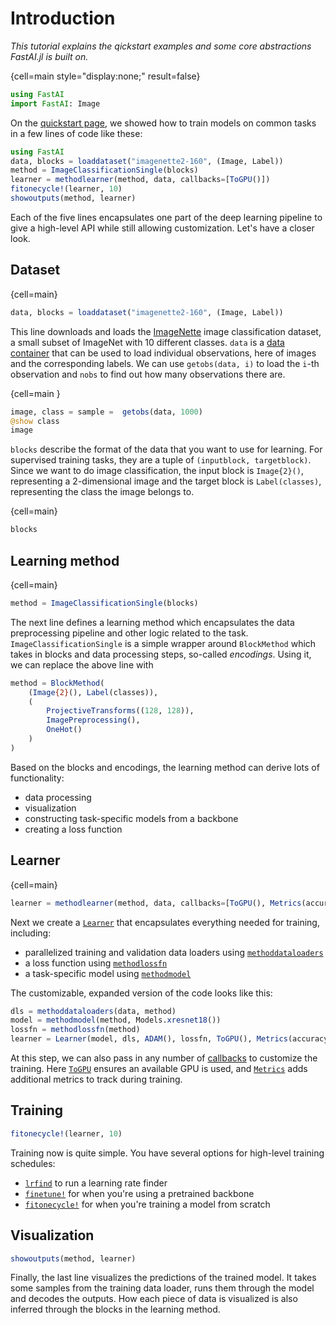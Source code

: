 # Introduction

*This tutorial explains the qickstart examples and some core abstractions FastAI.jl is built on.*

{cell=main style="display:none;" result=false}
```julia
using FastAI
import FastAI: Image
```

On the [quickstart page](../notebooks/quickstart.ipynb), we showed how to train models on common tasks in a few lines of code like these:

```julia
using FastAI
data, blocks = loaddataset("imagenette2-160", (Image, Label))
method = ImageClassificationSingle(blocks)
learner = methodlearner(method, data, callbacks=[ToGPU()])
fitonecycle!(learner, 10)
showoutputs(method, learner)
```

Each of the five lines encapsulates one part of the deep learning pipeline to give a high-level API while still allowing customization. Let's have a closer look. 

## Dataset

{cell=main}
```julia
data, blocks = loaddataset("imagenette2-160", (Image, Label))
```

This line downloads and loads the [ImageNette](https://github.com/fastai/imagenette) image classification dataset, a small subset of ImageNet with 10 different classes. `data` is a [data container](data_containers.md) that can be used to load individual observations, here of images and the corresponding labels. We can use `getobs(data, i)` to load the `i`-th observation and `nobs` to find out how many observations there are.

{cell=main }
```julia
image, class = sample =  getobs(data, 1000)
@show class
image
```

`blocks` describe the format of the data that you want to use for learning. For supervised training tasks, they are a tuple of `(inputblock, targetblock)`. Since we want to do image classification, the input block is `Image{2}()`, representing a 2-dimensional image and the target block is `Label(classes)`, representing the class the image belongs to.

{cell=main}
```julia
blocks
```

## Learning method

{cell=main}
```julia
method = ImageClassificationSingle(blocks)
```

The next line defines a learning method which encapsulates the data preprocessing pipeline and other logic related to the task. `ImageClassificationSingle` is a simple wrapper around `BlockMethod` which takes in blocks and data processing steps, so-called _encodings_. Using it, we can replace the above line with


```julia
method = BlockMethod(
    (Image{2}(), Label(classes)),
    (
        ProjectiveTransforms((128, 128)),
        ImagePreprocessing(),
        OneHot()
    )
)
```

Based on the blocks and encodings, the learning method can derive lots of functionality:

- data processing
- visualization
- constructing task-specific models from a backbone
- creating a loss function

## Learner

{cell=main}
```julia
learner = methodlearner(method, data, callbacks=[ToGPU(), Metrics(accuracy)])
```

Next we create a [`Learner`](#) that encapsulates everything needed for training, including:
- parallelized training and validation data loaders using [`methoddataloaders`](#)
- a loss function using [`methodlossfn`](#)
- a task-specific model using [`methodmodel`](#)

The customizable, expanded version of the code looks like this:

```julia
dls = methoddataloaders(data, method)
model = methodmodel(method, Models.xresnet18())
lossfn = methodlossfn(method)
learner = Learner(model, dls, ADAM(), lossfn, ToGPU(), Metrics(accuracy))
```

At this step, we can also pass in any number of [callbacks](https://fluxml.ai/FluxTraining.jl/dev/docs/callbacks/reference.md.html) to customize the training. Here [`ToGPU`](#) ensures an available GPU is used, and [`Metrics`](#) adds additional metrics to track during training.

## Training

```julia
fitonecycle!(learner, 10)
```

Training now is quite simple. You have several options for high-level training schedules:

- [`lrfind`](#) to run a learning rate finder
- [`finetune!`](#) for when you're using a pretrained backbone
- [`fitonecycle!`](#) for when you're training a model from scratch



## Visualization

```julia
showoutputs(method, learner)
```

Finally, the last line visualizes the predictions of the trained model. It takes some samples from the training data loader, runs them through the model and decodes the outputs. How each piece of data is visualized is also inferred through the blocks in the learning method.